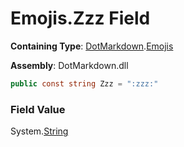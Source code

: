 # Emojis\.Zzz Field

**Containing Type**: [DotMarkdown](../../README.md)\.[Emojis](../README.md)

**Assembly**: DotMarkdown\.dll

```csharp
public const string Zzz = ":zzz:"
```

### Field Value

System\.[String](https://docs.microsoft.com/en-us/dotnet/api/system.string)